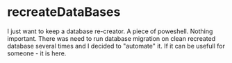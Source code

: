 # recreateDataBases
I just want to keep a database re-creator. A piece of poweshell. Nothing important. 
There was need to run database migration on clean recreated database several times 
and I decided to "automate" it. If it can be usefull for someone - it is here. 
